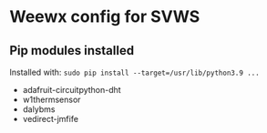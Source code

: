 # Weewx config for SVWS

## Pip modules installed
Installed with: `sudo pip install --target=/usr/lib/python3.9 ...`

- adafruit-circuitpython-dht
- w1thermsensor
- dalybms
- vedirect-jmfife
